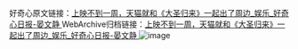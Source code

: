 好奇心原文链接：[上映不到一周，天猫就和《大圣归来》一起出了周边_娱乐_好奇心日报-晏文静 ](https://www.qdaily.com/articles/12593.html)
WebArchive归档链接：[上映不到一周，天猫就和《大圣归来》一起出了周边_娱乐_好奇心日报-晏文静 ](http://web.archive.org/web/20190623172823/https://www.qdaily.com/articles/12593.html)
![image](http://ww3.sinaimg.cn/large/007d5XDply1g3x0xwrw2tj30u02lb1kx)